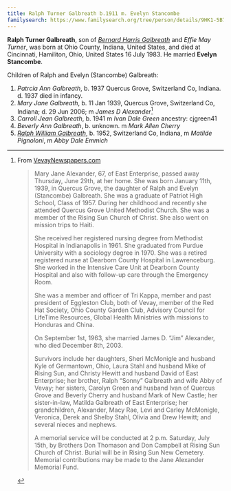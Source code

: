 ```yaml
---
title: Ralph Turner Galbreath b.1911 m. Evelyn Stancombe
familysearch: https://www.familysearch.org/tree/person/details/9HK1-5B7
---
```

**Ralph Turner Galbreath**, son of [*Bernard Harris Galbreath*](galbreath-bernard-harris-1889.md) and *Effie May Turner*, was born at Ohio County, Indiana, United States, and died at Cincinnati, Hamiliton, Ohio, United States 16 July 1983. He married **Evelyn Stancombe**.

Children of Ralph and Evelyn (Stancombe) Galbreath:

1. *Patrcia Ann Galbreath*, b. 1937 Quercus Grove, Switzerland Co, Indiana. d. 1937  died in infancy.
2. *Mary Jane Galbreath*, b. 11 Jan 1939, Quercus Grove, Switzerland Co, Indiana; d. 29 Jun 2006;  m *James D Alexander*[^mj-obit]
3. *Carroll Jean Galbreath*, b. 1941 m *Ivan Dale Green*    ancestry: cjgreen41
4. *Beverly Ann Galbreath*, b. unknown. m *Mark Allen Cherry*
5. *[Ralph William Galbreath](galbreath-ralph-williams-1952.md)*, b. 1952, Switzerland Co, Indiana, m *Matilde Pignoloni*, m *Abby Dale Emmich*

[^mj-obit]: From [VevayNewspapers.com](https://www.vevaynewspapers.com/obituaries-for-the-week-of-7-6-2006/)
    > Mary Jane Alexander, 67, of East Enterprise, passed away Thursday, June 29th, at her home.
She was born January 11th, 1939, in Quercus Grove, the daughter of Ralph and Evelyn (Stancombe) Galbreath. She was a graduate of Patriot High School, Class of 1957. During her childhood and recently she attended Quercus Grove United Methodist Church. She was a member of the Rising Sun Church of Christ. She also went on mission trips to Haiti.
    >
    > She received her registered nursing degree from Methodist Hospital in Indianapolis in 1961. She graduated from Purdue University with a sociology degree in 1970. She was a retired registered nurse at Dearborn County Hospital in Lawrenceburg. She worked in the Intensive Care Unit at Dearborn County Hospital and also with follow-up care through the Emergency Room.
    >
    > She was a member and officer of Tri Kappa, member and past president of Eggleston Club, both of Vevay, member of the Red Hat Society, Ohio County Garden Club, Advisory Council for LifeTime Resources, Global Health Ministries with missions to Honduras and China.
    >
    > On September 1st, 1963, she married James D. “Jim” Alexander, who died December 8th, 2003.
    >
    > Survivors include her daughters, Sheri McMonigle and husband Kyle of Germantown, Ohio, Laura Stahl and husband Mike of Rising Sun, and Christy Hewitt and husband David of East Enterprise; her brother, Ralph “Sonny” Galbreath and wife Abby of Vevay; her sisters, Carolyn Green and husband Ivan of Quercus Grove and Beverly Cherry and husband Mark of New Castle; her sister-in-law, Matilda Galbreath of East Enterprise; her grandchildren, Alexander, Macy Rae, Levi and Carley McMonigle, Veronica, Derek and Shelby Stahl, Olivia and Drew Hewitt; and several nieces and nephews.
     >
     > A memorial service will be conducted at 2 p.m. Saturday, July 15th, by Brothers Don Thomason and Don Campbell at Rising Sun Church of Christ. Burial will be in Rising Sun New Cemetery. Memorial contributions may be made to the Jane Alexander Memorial Fund.
